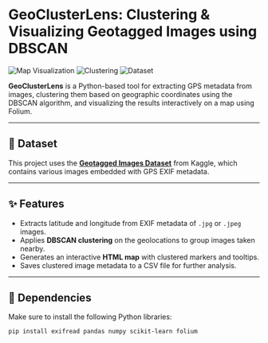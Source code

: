 # GeoClusterLens: Clustering & Visualizing Geotagged Images using DBSCAN

![Map Visualization](https://img.shields.io/badge/Map-Folium-green)
![Clustering](https://img.shields.io/badge/Clustering-DBSCAN-blue)
![Dataset](https://img.shields.io/badge/Dataset-Kaggle--Geotagged--Images-orange)

**GeoClusterLens** is a Python-based tool for extracting GPS metadata from images, clustering them based on geographic coordinates using the DBSCAN algorithm, and visualizing the results interactively on a map using Folium.

---

## 📁 Dataset

This project uses the **[Geotagged Images Dataset](https://www.kaggle.com/datasets/deepzsenu/geotagged-images)** from Kaggle, which contains various images embedded with GPS EXIF metadata.

---

## ✨ Features

- Extracts latitude and longitude from EXIF metadata of `.jpg` or `.jpeg` images.
- Applies **DBSCAN clustering** on the geolocations to group images taken nearby.
- Generates an interactive **HTML map** with clustered markers and tooltips.
- Saves clustered image metadata to a CSV file for further analysis.

---

## 🧰 Dependencies

Make sure to install the following Python libraries:

```bash
pip install exifread pandas numpy scikit-learn folium

